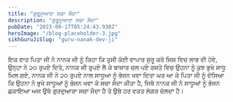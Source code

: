 ```yaml
---
title: "ਗੁਰੂਦੁਆਰਾ ਸਚਾ ਸੌਦਾ"
description: "ਗੁਰੂਦੁਆਰਾ ਸਚਾ ਸੌਦਾ"
pubDate: "2023-09-17T05:24:43.930Z"
heroImage: "/blog-placeholder-3.jpg"
sikhGuruJiSlug: "guru-nanak-dev-ji"
---
```


ਇਕ ਵਾਰ ਪਿਤਾ ਜੀ ਨੇ ਨਾਨਕ ਜੀ ਨੂੰ ਕਿਹਾ ਕਿ ਤੁਸੀ ਕੋਈ ਵਾਪਾਰ ਸੁਰੂ ਕਰੋ ਜਿਸ ਵਿਚ ਲਾਭ ਵੀ ਹੋਵੇ, ਉਨ੍ਹਾ ਨੇ ੨੦ ਰੁਪਏ ਦਿਤੇ, ਨਾਨਕ ਜੀ ਰੁਪਏ ਲੈ ਕੇ ਬਾਜਾਰ ਚਲ ਪਏ ਰਸਤੇ ਵਿਚ ਉਹਨਾ ਨੂੰ ਕੁਝ ਭੁਖੇ ਸਾਧੂ ਮਿਲ ਗਏ, ਨਾਨਕ ਜੀ ਨੇ ੨੦ ਰੁਪਏ ਨਾਲ ਸਾਧੂਆ ਨੂੰ ਭੋਜਨ ਖਵਾ ਦਿਤਾ ਘਰ ਆ ਕੇ ਪਿਤਾ ਜੀ ਨੂੰ ਦੱਸਿਆ ਕਿ ਉਹਨਾ ਨੇ ਭੁਖੇ ਸਾਧੂਆਂ ਨੂੰ ਭੋਜਨ ਖਵਾ ਕੇ ਸਚਾ ਸੌਦਾ ਕੀਤਾ ਹੈ, ਜਿਥੇ ਨਾਨਕ ਜੀ ਨੇ ਸਾਧੂਆਂ ਨੂੰ ਭੋਜਨ ਛਕਾਇਆ ਅਜ ਉਥੇ ਗੁਰਦੁਆਰਾ ਸਚਾ ਸੌਦਾ ਹੈ ਤੇ ਉਥੇ ਹਰ ਵਕਤ ਲੰਗਰ ਚੱਲਦਾ ਹੈ।
